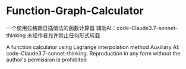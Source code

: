 # Function-Graph-Calculator

一个使用拉格朗日插值法的函数计算器
辅助AI：code-Claude3.7-sonnet-thinking 未经作者允许禁止任何形式转载

A function calculator using Lagrange interpolation method
Auxiliary AI: code-Claude3.7-sonnet-thinking. Reproduction in any form without the author's permission is prohibited
